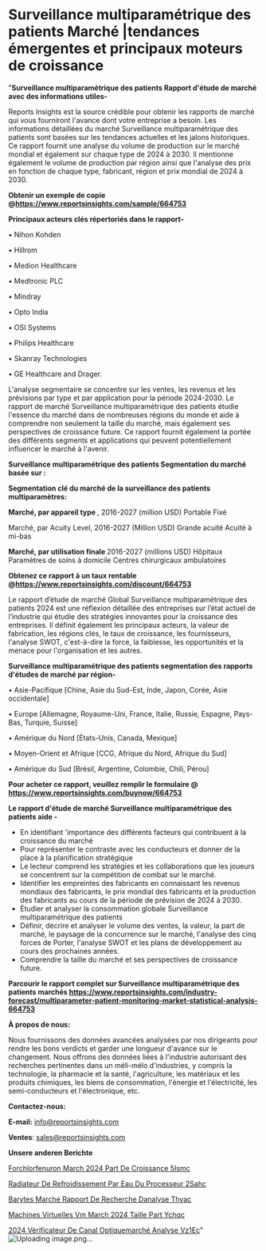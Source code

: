 # Surveillance multiparamétrique des patients Marché |tendances émergentes et principaux moteurs de croissance

"<strong>Surveillance multiparamétrique des patients Rapport d'étude de marché avec des informations utiles-</strong>

Reports Insights est la source crédible pour obtenir les rapports de marché qui vous fourniront l'avance dont votre entreprise a besoin. Les informations détaillées du marché Surveillance multiparamétrique des patients sont basées sur les tendances actuelles et les jalons historiques. Ce rapport fournit une analyse du volume de production sur le marché mondial et également sur chaque type de 2024 à 2030. Il mentionne également le volume de production par région ainsi que l'analyse des prix en fonction de chaque type, fabricant, région et prix mondial de 2024 à 2030.

<strong><b>Obtenir un exemple de copie @</b></strong><a href=https://www.reportsinsights.com/sample/664753><strong><b>https://www.reportsinsights.com/sample/664753</b></strong></a>

<b>Principaux acteurs clés répertoriés dans le rapport-</b>

<b> </b>• Nihon Kohden

• Hillrom

• Medion Healthcare

• Medtronic PLC

• Mindray

• Opto India

• OSI Systems

• Philips Healthcare

• Skanray Technologies

• GE Healthcare and Drager.

L'analyse segmentaire se concentre sur les ventes, les revenus et les prévisions par type et par application pour la période 2024-2030. Le rapport de marché Surveillance multiparamétrique des patients étudie l'essence du marché dans de nombreuses régions du monde et aide à comprendre non seulement la taille du marché, mais également ses perspectives de croissance future. Ce rapport fournit également la portée des différents segments et applications qui peuvent potentiellement influencer le marché à l'avenir.

<strong>Surveillance multiparamétrique des patients Segmentation du marché basée sur :</strong>

<strong> Segmentation clé du marché de la surveillance des patients multiparamètres: </strong>

<strong> <strong> Marché, par appareil </strong> type </strong>, 2016-2027 (million USD)
Portable
Fixé

Marché, par Acuity Level, 2016-2027 (Million USD)
Grande acuité
Acuité à mi-bas

<strong> Marché, par utilisation finale </strong> 2016-2027 (millions USD)
Hôpitaux
Paramètres de soins à domicile
Centres chirurgicaux ambulatoires

<strong><b>Obtenez ce rapport à un taux rentable @</b></strong><a href=https://www.reportsinsights.com/discount/664753><strong><b>https://www.reportsinsights.com/discount/664753</b></strong></a>

Le rapport d’étude de marché Global Surveillance multiparamétrique des patients 2024 est une réflexion détaillée des entreprises sur l’état actuel de l’industrie qui étudie des stratégies innovantes pour la croissance des entreprises. Il définit également les principaux acteurs, la valeur de fabrication, les régions clés, le taux de croissance, les fournisseurs, l'analyse SWOT, c'est-à-dire la force, la faiblesse, les opportunités et la menace pour l'organisation et les autres.

<strong>Surveillance multiparamétrique des patients segmentation des rapports d'études de marché par région-</strong>

• Asie-Pacifique [Chine, Asie du Sud-Est, Inde, Japon, Corée, Asie occidentale]

• Europe [Allemagne, Royaume-Uni, France, Italie, Russie, Espagne, Pays-Bas, Turquie, Suisse]

• Amérique du Nord [États-Unis, Canada, Mexique]

• Moyen-Orient et Afrique [CCG, Afrique du Nord, Afrique du Sud]

• Amérique du Sud [Brésil, Argentine, Colombie, Chili, Pérou]

<strong>Pour acheter ce rapport, veuillez remplir le formulaire @   <a href=https://www.reportsinsights.com/buynow/664753>https://www.reportsinsights.com/buynow/664753</a></strong>

<strong>Le rapport d'étude de marché Surveillance multiparamétrique des patients aide -</strong>
<ul>
  <li>En identifiant 'importance des différents facteurs qui contribuent à la croissance du marché</li>
  <li>Pour représenter le contraste avec les conducteurs et donner de la place à la planification stratégique</li>
  <li>Le lecteur comprend les stratégies et les collaborations que les joueurs se concentrent sur la compétition de combat sur le marché.</li>
  <li>Identifier les empreintes des fabricants en connaissant les revenus mondiaux des fabricants, le prix mondial des fabricants et la production des fabricants au cours de la période de prévision de 2024 à 2030.</li>
  <li>Étudier et analyser la consommation globale Surveillance multiparamétrique des patients</li>
  <li>Définir, décrire et analyser le volume des ventes, la valeur, la part de marché, le paysage de la concurrence sur le marché, l'analyse des cinq forces de Porter, l'analyse SWOT et les plans de développement au cours des prochaines années.</li>
  <li>Comprendre la taille du marché et ses perspectives de croissance future.</li>
</ul>

<strong>Parcourir le rapport complet sur Surveillance multiparamétrique des patients marchés <a href=https://www.reportsinsights.com/industry-forecast/multiparameter-patient-monitoring-market-statistical-analysis-664753>https://www.reportsinsights.com/industry-forecast/multiparameter-patient-monitoring-market-statistical-analysis-664753</a></strong>

<strong>À propos de nous:</strong>

Nous fournissons des données avancées analysées par nos dirigeants pour rendre les bons verdicts et garder une longueur d'avance sur le changement. Nous offrons des données liées à l'industrie autorisant des recherches pertinentes dans un méli-mélo d'industries, y compris la technologie, la pharmacie et la santé, l'agriculture, les matériaux et les produits chimiques, les biens de consommation, l'énergie et l'électricité, les semi-conducteurs et l'électronique, etc.

<strong>Contactez-nous:</strong>

<strong>E-mail:</strong> <a href=mailto:info@reportsinsights.com>info@reportsinsights.com</a>

<strong>Ventes</strong>: <a href=mailto:sales@reportsinsights.com>sales@reportsinsights.com</a>

<strong>Unsere anderen Berichte</strong>

<a href=https://www.linkedin.com/pulse/forchlorfenuron-march%C3%A9-2024-part-de-croissance-5ismc/>Forchlorfenuron March 2024 Part De Croissance 5Ismc</a>

<a href=https://www.linkedin.com/pulse/radiateur-de-refroidissement-par-eau-du-processeur-2sahc/>Radiateur De Refroidissement Par Eau Du Processeur 2Sahc</a>

<a href=https://www.linkedin.com/pulse/barytes-marché-rapport-de-recherche-danalyse-thyac/>Barytes Marché Rapport De Recherche Danalyse Thyac</a>

<a href=https://www.linkedin.com/pulse/machines-virtuelles-vm-march%C3%A9-2024-taille-part-ychqc/>Machines Virtuelles Vm March 2024 Taille Part Ychqc</a>

<a href=https://www.linkedin.com/pulse/2024-vérificateur-de-canal-optiquemarché-analyse-vz1ec/>2024 Vérificateur De Canal Optiquemarché Analyse Vz1Ec</a>"
![Uploading image.png…]()
